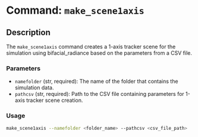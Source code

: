# Command: `make_scene1axis`

## Description

The `make_scene1axis` command creates a 1-axis tracker scene for the simulation using bifacial_radiance based on the parameters from a CSV file.

### Parameters

- `namefolder` (str, required): The name of the folder that contains the simulation data.
- `pathcsv` (str, required): Path to the CSV file containing parameters for 1-axis tracker scene creation.

### Usage

```bash
make_scene1axis --namefolder <folder_name> --pathcsv <csv_file_path>
```